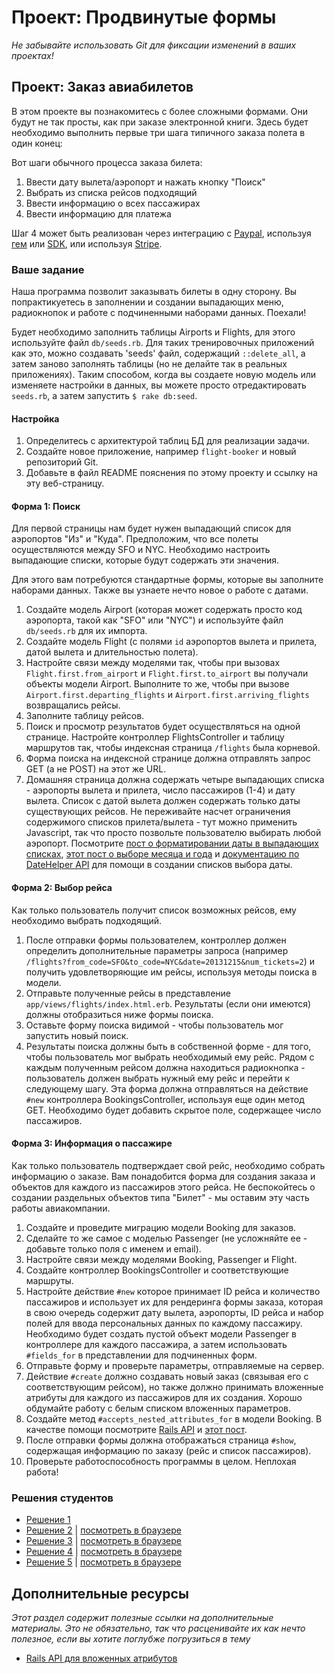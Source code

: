 # Проект: Продвинутые формы

*Не забывайте использовать Git для фиксации изменений в ваших проектах!*

## Проект: Заказ авиабилетов

В этом проекте вы познакомитесь с более сложными формами. Они будут не так просты, как при заказе электронной книги. Здесь будет необходимо выполнить первые три шага типичного заказа полета в один конец:

Вот шаги обычного процесса заказа билета:

1. Ввести дату вылета/аэропорт и нажать кнопку "Поиск"
2. Выбрать из списка рейсов подходящий
3. Ввести информацию о всех пассажирах
4. Ввести информацию для платежа

Шаг 4 может быть реализован через интеграцию с
[Paypal](http://coding.smashingmagazine.com/2011/09/05/getting-started-with-the-paypal-api/), используя [гем](https://github.com/nov/paypal-express) или [ SDK](http://www.tommyblue.it/2013/07/03/paypal-express-checkout-with-ruby-on-rails-and-paypal-sdk-merchant), или используя [Stripe](https://stripe.com/docs/checkout/guides/rails).

### Ваше задание

Наша программа позволит заказывать билеты в одну сторону. Вы попрактикуетесь в заполнении и создании выпадающих меню, радиокнопок и работе с подчиненными наборами данных. Поехали!

Будет необходимо заполнить таблицы Airports и Flights, для этого используйте файл `db/seeds.rb`. Для таких тренировочных приложений как это, можно создавать 'seeds' файл, содержащий `::delete_all`, а затем заново заполнять таблицы (но не делайте так в реальных приложениях). Таким способом, когда вы создаете новую модель или изменяете настройки в данных, вы можете просто отредактировать `seeds.rb`, а затем запустить `$ rake db:seed`.

#### Настройка

1. Определитесь с архитектурой таблиц БД для реализации задачи.
2. Создайте новое приложение, например `flight-booker` и новый репозиторий Git.
3. Добавьте в файл README пояснения по этому проекту и ссылку на эту веб-страницу.

#### Форма 1: Поиск

Для первой страницы нам будет нужен выпадающий список для аэропортов "Из" и "Куда". Предположим, что все полеты осуществляются между SFO и NYC. Необходимо настроить выпадающие списки, которые будут содержать эти значения.

Для этого вам потребуются стандартные формы, которые вы заполните наборами данных. Также вы узнаете нечто новое о работе с датами.

1. Создайте модель Airport (которая может содержать просто код аэропорта, такой как "SFO" или "NYC") и используйте файл `db/seeds.rb` для их импорта.
2. Создайте модель Flight (с полями `id` аэропортов вылета и прилета, датой вылета и длительностью полета).
3. Настройте связи между моделями так, чтобы при вызовах `Flight.first.from_airport` и `Flight.first.to_airport` вы получали объекты модели Airport. Выполните то же, чтобы при вызове `Airport.first.departing_flights` и `Airport.first.arriving_flights` возвращались рейсы.
4. Заполните таблицу рейсов.
5. Поиск и просмотр результатов будет осуществляться на одной странице. Настройте контроллер FlightsController и таблицу маршрутов так, чтобы индексная страница `/flights` была корневой.
6. Форма поиска на индексной странице должна отправлять запрос GET (а не POST) на этот же URL.
7. Домашняя страница должна содержать четыре выпадающих списка - аэропорты вылета и прилета, число пассажиров (1-4) и дату вылета. Список с датой вылета должен содержать только даты существующих рейсов. Не переживайте насчет ограничения содержимого списков прилета/вылета - тут можно применить Javascript, так что просто позвольте пользователю выбирать любой аэропорт. Посмотрите
[пост о форматировании даты в выпадающих списках](http://stackoverflow.com/questions/15720940/rails-format-date-in-drop-down-list-in-view), [этот пост о выборе месяца и года](http://stackoverflow.com/questions/13001904/rails-drop-down-select-month-year) и [документацию по DateHelper API](http://api.rubyonrails.org/classes/ActionView/Helpers/DateHelper.html) для помощи в создании списков выбора даты.

#### Форма 2: Выбор рейса

Как только пользователь получит список возможных рейсов, ему необходимо выбрать подходящий.

1. После отправки формы пользователем, контроллер должен определить дополнительные параметры запроса (например `/flights?from_code=SFO&to_code=NYC&date=20131215&num_tickets=2`) и получить удовлетворяющие им рейсы, используя методы поиска в модели.
2. Отправьте полученные рейсы в представление `app/views/flights/index.html.erb`. Результаты (если они имеются) должны отобразиться ниже формы поиска.
3. Оставьте форму поиска видимой - чтобы пользователь мог запустить новый поиск.
4. Результаты поиска должны быть в собственной форме - для того, чтобы пользователь мог выбрать необходимый ему рейс. Рядом с каждым полученным рейсом должна находиться радиокнопка - пользователь должен выбрать нужный ему рейс и перейти к следующему шагу. Эта форма должна отправляться на действие `#new` контроллера BookingsController, используя еще один метод GET. Необходимо будет добавить скрытое поле, содержащее число пассажиров.

#### Форма 3: Информация о пассажире

Как только пользователь подтверждает свой рейс, необходимо собрать информацию о заказе. Вам понадобится форма для создания заказа и объектов для каждого из пассажиров этого рейса. Не беспокойтесь о создании раздельных объектов типа "Билет" - мы оставим эту часть работы авиакомпании.

1. Создайте и проведите миграцию модели Booking для заказов.
2. Сделайте то же самое с моделью Passenger (не усложняйте ее - добавьте только поля с именем и email).
3. Настройте связи между моделями Booking, Passenger и Flight.
4. Создайте контроллер BookingsController и соответствующие маршруты.
5. Настройте действие `#new` которое принимает ID рейса и количество пассажиров и использует их для рендеринга формы заказа, которая в свою очередь содержит дату вылета, аэропорты, ID рейса и набор полей для ввода персональных данных по каждому пассажиру. Необходимо будет создать пустой объект модели Passenger в контроллере для каждого пассажира, а затем использовать `#fields_for` в представлении для подчиненных форм.
6. Отправьте форму и проверьте параметры, отправляемые на сервер.
7. Действие `#create` должно создавать новый заказ (связывая его с соответствующим рейсом), но также должно принимать вложенные атрибуты для каждого из пассажиров для их создания. Хорошо обдумайте работу с белым списком вложенных параметров.
8. Создайте метод `#accepts_nested_attributes_for` в модели Booking. В качестве помощи посмотрите [Rails API](http://api.rubyonrails.org/classes/ActiveRecord/NestedAttributes/ClassMethods.html) и [этот пост](http://stackoverflow.com/questions/18540679/rails-4-accepts-nested-attributes-for-and-mass-assignment).
9. После отправки формы должна отображаться страница `#show`, содержащая информацию по заказу (рейс и список пассажиров).
10. Проверьте работоспособность программы в целом. Неплохая работа!

### Решения студентов

* [Решение 1](https://github.com/spierer/odin-advanced-forms)
* [Решение 2](https://github.com/Jberczel/Flight_Booker) | [посмотреть в браузере](http://flight-booker.herokuapp.com)
* [Решение 3](https://github.com/donaldali/odin-flight-booker) | [посмотреть в браузере](http://dna-flight-booker.herokuapp.com/)
* [Решение 4](https://github.com/adrianbadarau/flight-booking-app) | [посмотреть в браузере](http://flight-booking-app.herokuapp.com/)
* [Решение 5](https://github.com/imousterian/FlightBooker) | [посмотреть в браузере](https://one-way-ticket.herokuapp.com/)

## Дополнительные ресурсы

*Этот раздел содержит полезные ссылки на дополнительные материалы. Это не обязательно, так что расценивайте их как нечто полезное, если вы хотите поглубже погрузиться в тему*


* [Rails API для вложенных атрибутов](http://api.rubyonrails.org/classes/ActiveRecord/NestedAttributes/ClassMethods.html)
